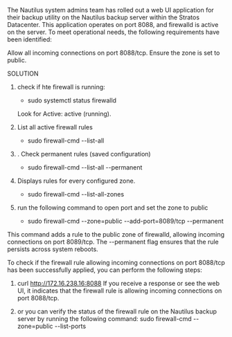 The Nautilus system admins team has rolled out a web UI application for their backup utility on the Nautilus backup server within the Stratos Datacenter. This application operates on port 8088, and firewalld is active on the server. To meet operational needs, the following requirements have been identified:


Allow all incoming connections on port 8088/tcp. Ensure the zone is set to public.

SOLUTION

1. check if hte firewall is running:
    - sudo systemctl status firewalld

    Look for Active: active (running).

2.  List all active firewall rules
    - sudo firewall-cmd --list-all

3. . Check permanent rules (saved configuration)
    - sudo firewall-cmd --list-all --permanent

4. Displays rules for every configured zone.
    - sudo firewall-cmd --list-all-zones

5. run the following command to open port and set the zone to public
    - sudo firewall-cmd --zone=public --add-port=8089/tcp --permanent

This command adds a rule to the public zone of firewalld, allowing incoming connections on port 8089/tcp. The --permanent flag ensures that the rule persists across system reboots.

To check if the firewall rule allowing incoming connections on port 8088/tcp has been successfully applied, you can perform the following steps:

1. curl http://172.16.238.16:8088 If you receive a response or see the web UI, it indicates that the firewall rule is allowing incoming connections on port 8088/tcp.

2. or you can verify the status of the firewall rule on the Nautilus backup server by running the following command: sudo firewall-cmd --zone=public --list-ports

